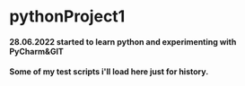# pythonProject1
#### 28.06.2022 started to learn python and experimenting with PyCharm&GIT
#### Some of my test scripts i'll load here just for history.

